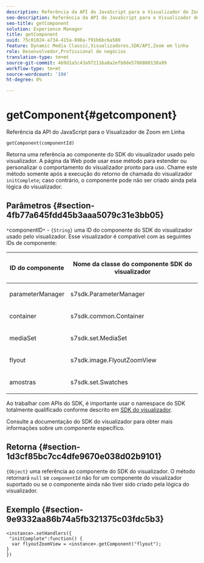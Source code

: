 ```yaml
---
description: Referência da API do JavaScript para o Visualizador de Zoom em Linha
seo-description: Referência da API do JavaScript para o Visualizador de Zoom em Linha
seo-title: getComponent
solution: Experience Manager
title: getComponent
uuid: 75c01024-a734-415a-898a-f91b6bc6a580
feature: Dynamic Media Classic,Visualizadores,SDK/API,Zoom em linha
role: Desenvolvedor,Profissional de negócios
translation-type: tm+mt
source-git-commit: 469d1a5c43a972116a8a2efb0de5708800130a99
workflow-type: tm+mt
source-wordcount: '194'
ht-degree: 0%

---
```



# getComponent{#getcomponent}

Referência da API do JavaScript para o Visualizador de Zoom em Linha

`getComponent(componentId)`

Retorna uma referência ao componente do SDK do visualizador usado pelo visualizador. A página da Web pode usar esse método para estender ou personalizar o comportamento do visualizador pronto para uso. Chame este método somente após a execução do retorno de chamada do visualizador `initComplete`; caso contrário, o componente pode não ser criado ainda pela lógica do visualizador.

## Parâmetros {#section-4fb77a645fdd45b3aaa5079c31e3bb05}

`*`componentID`*`  -  `{String}` uma ID do componente do SDK do visualizador usado pelo visualizador. Esse visualizador é compatível com as seguintes IDs de componente:

<table id="table_7B5DD9303EF44ADD847B13FFEAD135D9"> 
 <thead> 
  <tr> 
   <th colname="col1" class="entry"> <p>ID do componente </p> </th> 
   <th colname="col2" class="entry"> <p>Nome da classe do componente SDK do visualizador </p> </th> 
  </tr> 
 </thead>
 <tbody> 
  <tr> 
   <td colname="col1"> <p> <span class="codeph"> parameterManager  </span> </p> </td> 
   <td colname="col2"> <p> <span class="codeph"> s7sdk.ParameterManager  </span> </p> </td> 
  </tr> 
  <tr> 
   <td colname="col1"> <p> <span class="codeph"> container  </span> </p> </td> 
   <td colname="col2"> <p> <span class="codeph"> s7sdk.common.Container  </span> </p> </td> 
  </tr> 
  <tr> 
   <td colname="col1"> <p> <span class="codeph"> mediaSet  </span> </p> </td> 
   <td colname="col2"> <p> <span class="codeph"> s7sdk.set.MediaSet  </span> </p> </td> 
  </tr> 
  <tr> 
   <td colname="col1"> <p> <span class="codeph"> flyout  </span> </p> </td> 
   <td colname="col2"> <p> <span class="codeph"> s7sdk.image.FlyoutZoomView  </span> </p> </td> 
  </tr> 
  <tr> 
   <td colname="col1"> <p> <span class="codeph"> amostras  </span> </p> </td> 
   <td colname="col2"> <p> <span class="codeph"> s7sdk.set.Swatches  </span> </p> </td> 
  </tr> 
 </tbody> 
</table>

Ao trabalhar com APIs do SDK, é importante usar o namespace do SDK totalmente qualificado conforme descrito em [SDK do visualizador](../../../c-html5-s7-aem-asset-viewers/c-html5-inlinezoom-viewer-about/c-html5-inlinezoom-viewer-namespace.md#concept-5af3b472b320496d87735ea612edda80).

Consulte a documentação do SDK do visualizador para obter mais informações sobre um componente específico.

## Retorna {#section-1d3cf85bc7cc4dfe9670e038d02b9101}

`{Object}` uma referência ao componente do SDK do visualizador. O método retornará `null` se `componentId` não for um componente do visualizador suportado ou se o componente ainda não tiver sido criado pela lógica do visualizador.

## Exemplo {#section-9e9332aa86b74a5fb321375c03fdc5b3}

```
<instance>.setHandlers({ 
 "initComplete":function() { 
  var flyoutZoomView = <instance>.getComponent("flyout"); 
} 
})
```

